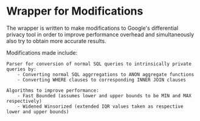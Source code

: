 # Wrapper for Modifications 

The wrapper is written to make modifications to Google's differential privacy tool in order to improve performance overhead and simultaneously also try to obtain more accurate results.

Modifications made include:
    
    Parser for conversion of normal SQL queries to intrinsically private queries by:
        - Converting normal SQL aggrregations to ANON aggregate functions
        - Converting WHERE clauses to corresponding INNER JOIN clauses
    
    Algorithms to improve performance:
        - Fast Bounded (assumes lower and upper bounds to be MIN and MAX respectively)
        - Widened Winsorized (extended IQR values taken as respective lower and upper bounds)
    
